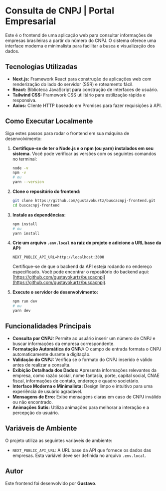 # Consulta de CNPJ | Portal Empresarial

Este é o frontend de uma aplicação web para consultar informações de empresas brasileiras a partir do número do CNPJ. O sistema oferece uma interface moderna e minimalista para facilitar a busca e visualização dos dados.

## Tecnologias Utilizadas

* **Next.js:** Framework React para construção de aplicações web com renderização do lado do servidor (SSR) e roteamento fácil.
* **React:** Biblioteca JavaScript para construção de interfaces de usuário.
* **Tailwind CSS:** Framework CSS utilitário para estilização rápida e responsiva.
* **Axios:** Cliente HTTP baseado em Promises para fazer requisições à API.

## Como Executar Localmente

Siga estes passos para rodar o frontend em sua máquina de desenvolvimento:

1.  **Certifique-se de ter o Node.js e o npm (ou yarn) instalados em seu sistema.** Você pode verificar as versões com os seguintes comandos no terminal:
    ```bash
    node -v
    npm -v
    # ou
    yarn --version
    ```

2.  **Clone o repositório do frontend:**
    ```bash
    git clone https://github.com/gustavokurtz/buscacnpj-frontend.git
    cd buscacnpj-frontend
    ```

3.  **Instale as dependências:**
    ```bash
    npm install
    # ou
    yarn install
    ```

4.  **Crie um arquivo `.env.local` na raiz do projeto e adicione a URL base da API:**
    ```
    NEXT_PUBLIC_API_URL=http://localhost:3000
    ```
    Certifique-se de que o backend da API esteja rodando no endereço especificado. Você pode encontrar o repositório do backend aqui: [https://github.com/gustavokurtz/buscacnpj](https://github.com/gustavokurtz/buscacnpj).

5.  **Execute o servidor de desenvolvimento:**
    ```bash
    npm run dev
    # ou
    yarn dev
    ```

## Funcionalidades Principais

* **Consulta por CNPJ:** Permite ao usuário inserir um número de CNPJ e buscar informações da empresa correspondente.
* **Formatação Automática do CNPJ:** O campo de entrada formata o CNPJ automaticamente durante a digitação.
* **Validação do CNPJ:** Verifica se o formato do CNPJ inserido é válido antes de realizar a consulta.
* **Exibição Detalhada dos Dados:** Apresenta informações relevantes da empresa, como razão social, nome fantasia, porte, capital social, CNAE fiscal, informações de contato, endereço e quadro societário.
* **Interface Moderna e Minimalista:** Design limpo e intuitivo para uma experiência de usuário agradável.
* **Mensagens de Erro:** Exibe mensagens claras em caso de CNPJ inválido ou não encontrado.
* **Animações Sutis:** Utiliza animações para melhorar a interação e a percepção do usuário.

## Variáveis de Ambiente

O projeto utiliza as seguintes variáveis de ambiente:

* `NEXT_PUBLIC_API_URL`: A URL base da API que fornece os dados das empresas. Esta variável deve ser definida no arquivo `.env.local`.

## Autor

Este frontend foi desenvolvido por **Gustavo**.
